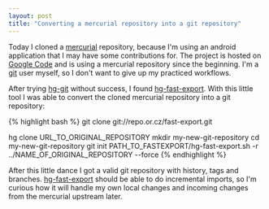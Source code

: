 ```yaml
---
layout: post
title: "Converting a mercurial repository into a git repository"
---
```


Today I cloned a [mercurial][0] repository, because I'm using an android application that I may have some contributions for. The project is hosted on [Google Code][1] and is using a mercurial repository since the beginning. I'm a [git][2] user myself, so I don't want to give up my practiced workflows.

After trying [hg-git][4] without success, I found [hg-fast-export][3]. With this little tool I was able to convert the cloned mercurial repository into a git repository:

{% highlight bash %}
git clone git://repo.or.cz/fast-export.git

hg clone URL_TO_ORIGINAL_REPOSITORY
mkdir my-new-git-repository
cd my-new-git-repository
git init
PATH_TO_FASTEXPORT/hg-fast-export.sh -r ../NAME_OF_ORIGINAL_REPOSITORY --force
{% endhighlight %}

After this little dance I got a valid git repository with history, tags and branches. [hg-fast-export][3] should be able to do incremental imports, so I'm curious how it will handle my own local changes and incoming changes from the mercurial upstream later.

[0]: http://mercurial.selenic.com/
[1]: http://code.google.com/
[2]: http://git-scm.com/
[3]: http://repo.or.cz/w/fast-export.git
[4]: http://hg-git.github.io/

